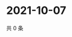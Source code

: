 # 2021-10-07

共 0 条

<!-- BEGIN WEIBO -->
<!-- 最后更新时间 Thu Oct 07 2021 23:10:11 GMT+0800 (China Standard Time) -->

<!-- END WEIBO -->
